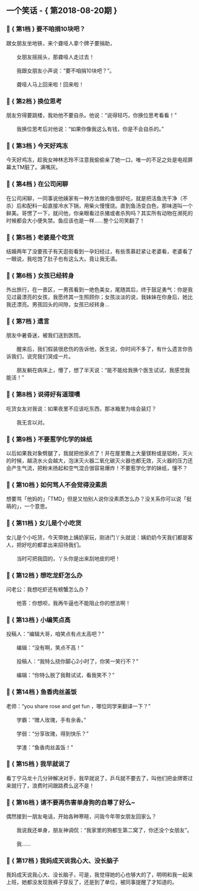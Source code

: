 ## 一个笑话 - { 第2018-08-20期 }
</hr>

### :jack_o_lantern: { 第1档 } 要不咱捐10块吧？
跟女朋友坐地铁，来个聋哑人拿个牌子要捐助，<br/><br/>　　女朋友摇摇头，那聋哑人走过去！<br/><br/>　　我跟女朋友小声说：“要不咱捐10块吧？”。<br/><br/>　　聋哑人马上回来啦！回来啦！


### :jack_o_lantern: { 第2档 } 换位思考
朋友穷得要跳楼，我劝他不要自杀。他说：“说得轻巧，你换位思考看看！”<br/><br/>　　我换位思考后对他说：“如果你像我这么有钱，你是不会自杀的。”


### :jack_o_lantern: { 第3档 } 今天好鸡冻
今天好鸡冻，趁我女神林志玲不注意我偷偷亲了她一口，唯一的不足之处是电视屏幕太TM脏了。满嘴灰。


### :jack_o_lantern: { 第4档 } 在公司闲聊
在公司闲聊，一同事说他姨家有一种方法做的鱼很好吃，就是把活鱼洗干净（不杀）后和配料一起直接冷水下锅，用柴火慢慢烧。直到鱼汤变白色，那味道叫一个鲜美。哥愣了一下，就问他，你亲眼看过杀猪或者杀狗吗？其实所有动物在濒死的时候都会大小便失禁。鱼应该也是一样……整个公司笑翻了！


### :jack_o_lantern: { 第5档 } 老婆是个吃货
结婚两年了没要孩子有天逛街看到一孕妇经过，有些羡慕赶紧让老婆看，老婆看了一眼说，我吃饱了肚子也有这么大。竟让我无语。


### :jack_o_lantern: { 第6档 } 女孩已经转身
外出旅行，在一景区，一男孩看到一绝色美女，尾随其后，终于鼓足勇气：你是我见过最漂亮的女孩，我愿终其一生照顾你；女孩淡淡的说，我妹妹在你身后，她比我还漂亮。男孩回头的间隙，女孩已经转身...


### :jack_o_lantern: { 第7档 } 遗言
朋友中暑昏迷，被我们送到医院。<br/><br/>　　醒来后，我们假装很悲伤的告诉他，医生说，你时间不多了，有什么遗言你告诉我们，说完我们哭成一片。<br/><br/>　　朋友躺在病床上，懵了，想了半天说：“能不能给我换个医生试试，我感觉我能活！”


### :jack_o_lantern: { 第8档 } 说得好有道理噢
吃货女友对我说：如果夜里不应该吃东西，那冰箱里为啥会装灯？<br/><br/>　　我无言以对。


### :jack_o_lantern: { 第9档 } 不要惹学化学的妹纸
以后如果我对象劈腿了，我就把他家点了！并在屋里撒上大量镁粉或是铝粉，灭火的时候，越浇水火会越大，泡沫灭火器二氧化碳灭火器也都无效，灭火器的压力还会产生气流，把粉末扬起和空气混合很容易爆炸！不要惹学化学的妹纸，懂不？


### :jack_o_lantern: { 第10档 } 如何骂人不会觉得没素质
想要骂「他妈的」「TMD」但是又怕别人说你没素质怎么办？没关系你可以说「挺萌的」，一个意思。


### :jack_o_lantern: { 第11档 } 女儿是个小吃货
女儿是个小吃货，今天带她上姨奶家玩，刚进门丫头就说：姨奶奶今天我们都是客人，把好吃的都拿出来招待我们。<br/><br/>　　当时可把我囧的，丫头你是出来刮地皮的吧！


### :jack_o_lantern: { 第12档 } 想吃龙虾怎么办
问老公：我想吃虾还有螃蟹怎么办？<br/><br/>　　他答：你想呗，我再牛逼也不能阻止你的想法啊！


### :jack_o_lantern: { 第13档 } 小编笑点高
投稿人：“编辑大哥，咱笑点有点太高吧？”<br/><br/>　　编辑：“没有啊，笑点不高！”<br/><br/>　　投稿人：“我特么挠你脚心2小时了，你笑一笑行不？”<br/><br/>　　编辑：“你特么脱了我鞋试试，看我笑不？”


### :jack_o_lantern: { 第14档 } 鱼香肉丝盖饭
老师：“you share rose and get fun ，哪位同学来翻译一下？”<br/><br/>　　学霸：“赠人玫瑰，手有余香。”<br/><br/>　　学弱：“分享玫瑰，得到快乐？”<br/><br/>　　学渣：“鱼香肉丝盖饭！”


### :jack_o_lantern: { 第15档 } 我早就说了
看丁宁马龙十几分钟解决对手，我早就说了，乒乓就不要去了，叫他们把金牌寄过来就行了，浪费时间跟路费么这不是！


### :jack_o_lantern: { 第16档 } 请不要再伤害单身狗的自尊了好么~
偶然接到一朋友电话，开始各种寒暄，问我今年带女朋友回家么？<br/><br/>　　我说我还单身，朋友神调侃：“我家里的狗都生第二窝了，你还没个女朋友”。<br/><br/>　　我……


### :jack_o_lantern: { 第17档 } 我妈成天说我心大、没长脑子
我妈成天说我心大、没长脑子，可是，我觉得她的心也够大的了，明明和我一起来上班，她都没发现我裤子穿反了，还是到了单位，被同事提醒了才知道的。

